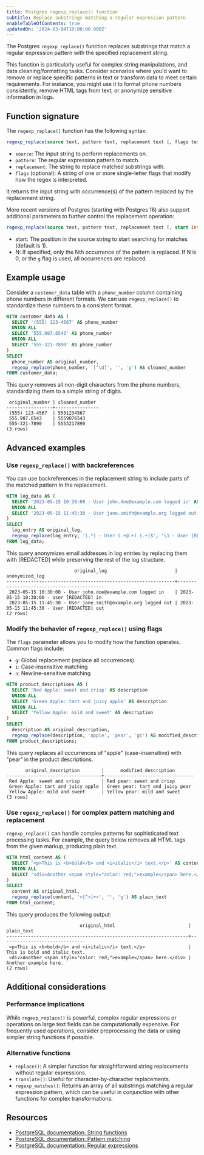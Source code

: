 ```yaml
---
title: Postgres regexp_replace() function
subtitle: Replace substrings matching a regular expression pattern
enableTableOfContents: true
updatedOn: '2024-03-04T10:00:00.000Z'
---
```


The Postgres `regexp_replace()` function replaces substrings that match a regular expression pattern with the specified replacement string.

This function is particularly useful for complex string manipulations, and data cleaning/formatting tasks. Consider scenarios where you'd want to remove or replace specific patterns in text or transform data to meet certain requirements. For instance, you might use it to format phone numbers consistently, remove HTML tags from text, or anonymize sensitive information in logs.

<CTA />

## Function signature

The `regexp_replace()` function has the following syntax:

```sql
regexp_replace(source text, pattern text, replacement text [, flags text]) -> text
```

- `source`: The input string to perform replacements on.
- `pattern`: The regular expression pattern to match.
- `replacement`: The string to replace matched substrings with.
- `flags` (optional): A string of one or more single-letter flags that modify how the regex is interpreted.

It returns the input string with occurrence(s) of the pattern replaced by the replacement string.

More recent versions of Postgres (starting with Postgres 16) also support additional parameters to further control the replacement operation:

```sql
regexp_replace(source text, pattern text, replacement text [, start int, [, N int]] [, flags text]) -> text
```

- start: The position in the source string to start searching for matches (default is 1).
- N: If specified, only the Nth occurrence of the pattern is replaced. If N is 0, or the `g` flag is used, all occurrences are replaced.

## Example usage

Consider a `customer_data` table with a `phone_number` column containing phone numbers in different formats. We can use `regexp_replace()` to standardize these numbers to a consistent format.

```sql
WITH customer_data AS (
  SELECT '(555) 123-4567' AS phone_number
  UNION ALL
  SELECT '555.987.6543' AS phone_number
  UNION ALL
  SELECT '555-321-7890' AS phone_number
)
SELECT
  phone_number AS original_number,
  regexp_replace(phone_number, '[^\d]', '', 'g') AS cleaned_number
FROM customer_data;
```

This query removes all non-digit characters from the phone numbers, standardizing them to a simple string of digits.

```text
 original_number | cleaned_number
-----------------+----------------
 (555) 123-4567  | 5551234567
 555.987.6543    | 5559876543
 555-321-7890    | 5553217890
(3 rows)
```

## Advanced examples

### Use `regexp_replace()` with backreferences

You can use backreferences in the replacement string to include parts of the matched pattern in the replacement.

```sql
WITH log_data AS (
  SELECT '2023-05-15 10:30:00 - User john.doe@example.com logged in' AS log_entry
  UNION ALL
  SELECT '2023-05-15 11:45:30 - User jane.smith@example.org logged out' AS log_entry
)
SELECT
  log_entry AS original_log,
  regexp_replace(log_entry, '(.*) - User (.+@.+) (.+)$', '\1 - User [REDACTED] \3') AS anonymized_log
FROM log_data;
```

This query anonymizes email addresses in log entries by replacing them with [REDACTED] while preserving the rest of the log structure.

```text
                         original_log                         |              anonymized_log
--------------------------------------------------------------+-------------------------------------------
 2023-05-15 10:30:00 - User john.doe@example.com logged in    | 2023-05-15 10:30:00 - User [REDACTED] in
 2023-05-15 11:45:30 - User jane.smith@example.org logged out | 2023-05-15 11:45:30 - User [REDACTED] out
(2 rows)
```

### Modify the behavior of `regexp_replace()` using flags

The `flags` parameter allows you to modify how the function operates. Common flags include:

- `g`: Global replacement (replace all occurrences)
- `i`: Case-insensitive matching
- `n`: Newline-sensitive matching

```sql
WITH product_descriptions AS (
  SELECT 'Red Apple: sweet and crisp' AS description
  UNION ALL
  SELECT 'Green Apple: tart and juicy apple' AS description
  UNION ALL
  SELECT 'Yellow Apple: mild and sweet' AS description
)
SELECT
  description AS original_description,
  regexp_replace(description, 'apple', 'pear', 'gi') AS modified_description
FROM product_descriptions;
```

This query replaces all occurrences of "apple" (case-insensitive) with "pear" in the product descriptions.

```text
       original_description        |      modified_description
-----------------------------------+---------------------------------
 Red Apple: sweet and crisp        | Red pear: sweet and crisp
 Green Apple: tart and juicy apple | Green pear: tart and juicy pear
 Yellow Apple: mild and sweet      | Yellow pear: mild and sweet
(3 rows)
```

### Use `regexp_replace()` for complex pattern matching and replacement

`regexp_replace()` can handle complex patterns for sophisticated text processing tasks. For example, the query below removes all HTML tags from the given markup, producing plain text.

```sql
WITH html_content AS (
  SELECT '<p>This is <b>bold</b> and <i>italic</i> text.</p>' AS content
  UNION ALL
  SELECT '<div>Another <span style="color: red;">example</span> here.</div>' AS content
)
SELECT
  content AS original_html,
  regexp_replace(content, '<[^>]+>', '', 'g') AS plain_text
FROM html_content;
```

This query produces the following output:

```text
                           original_html                           |          plain_text
-------------------------------------------------------------------+-------------------------------
 <p>This is <b>bold</b> and <i>italic</i> text.</p>                | This is bold and italic text.
 <div>Another <span style="color: red;">example</span> here.</div> | Another example here.
(2 rows)
```

## Additional considerations

### Performance implications

While `regexp_replace()` is powerful, complex regular expressions or operations on large text fields can be computationally expensive. For frequently used operations, consider preprocessing the data or using simpler string functions if possible.

### Alternative functions

- `replace()`: A simpler function for straightforward string replacements without regular expressions.
- `translate()`: Useful for character-by-character replacements.
- `regexp_matches()`: Returns an array of all substrings matching a regular expression pattern, which can be useful in conjunction with other functions for complex transformations.

## Resources

- [PostgreSQL documentation: String functions](https://www.postgresql.org/docs/current/functions-string.html)
- [PostgreSQL documentation: Pattern matching](https://www.postgresql.org/docs/current/functions-matching.html)
- [PostgreSQL documentation: Regular expressions](https://www.postgresql.org/docs/current/functions-matching.html#FUNCTIONS-POSIX-REGEXP)
